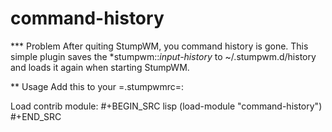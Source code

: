 # command-history

*** Problem
After quiting StumpWM, you command history is gone.
This simple plugin saves the *stumpwm::*input-history* to ~/.stumpwm.d/history and loads it again when starting StumpWM.

** Usage
Add this to your =.stumpwmrc=:

Load contrib module:
#+BEGIN_SRC lisp
  (load-module "command-history")
#+END_SRC
